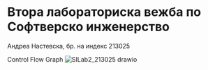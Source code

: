 # Втора лабoраториска вежба по Софтверско инженерство
Андреа Настевска, бр. на индекс 213025

Control Flow Graph
![SILab2_213025 drawio](https://github.com/AndreaNastevska/SI_2024_lab2_213025/assets/166122115/b6848873-d746-4b80-9665-40a682d2902b)
